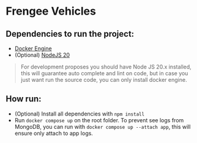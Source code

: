 # Frengee Vehicles

## Dependencies to run the project:

- [Docker Engine](https://docs.docker.com/engine/install/)
- (Optional) [NodeJS 20](https://nodejs.org/en/download/package-manager) 

> For development proposes you should have Node JS 20.x installed, this will guarantee auto complete and lint on code, but in case you just want run the source code, you can only install docker engine.

## How run:

- (Optional) Install all dependencies with `npm install`
- Run `docker compose up` on the root folder. To prevent see logs from MongoDB, you can run with `docker compose up --attach app`, this will ensure only attach to app logs.
